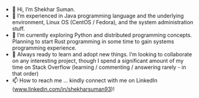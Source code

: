 - 👋 Hi, I’m Shekhar Suman.
- 👀 I’m experienced in Java programming language and the underlying environment, Linux OS (CentOS / Fedora), and the system administration stuff.
- 🌱 I’m currently exploring Python and distributed programming concepts. Planning to start Rust programming in some time to gain systems programming experience.
- 💞️ Always ready to learn and adopt new things. I’m looking to collaborate on any interesting project, though I spend a significant amount of my time on Stack Overflow 
      (learning / commenting / answering rarely - in that order)
- 📫 How to reach me ... kindly connect with me on LinkedIn (www.linkedin.com/in/shekharsuman93)!

<!---
am-i-helpful/am-i-helpful is a ✨ special ✨ repository because its `README.md` (this file) appears on your GitHub profile.
You can click the Preview link to take a look at your changes.
--->
